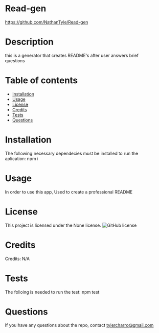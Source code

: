 # Read-gen
  https://github.com/NathanTyle/Read-gen
  # Description
  this is a generator that creates README's after user answers brief questions
  # Table of contents
  * [Installation](#installation)
  * [Usage](#usage)
  * [License](#license)
  * [Credits](#credits)
  * [Tests](#tests)
  * [Questions](#questions)
  # Installation
  The following necessary dependecies must be installed to run the aplication: npm i
  # Usage
  In order to use this app, Used to create a professional README
  # License
  This project is licensed under the None license.
  ![GitHub license](https://img.shields.io/badge/license-MIT-blue.svg)
  # Credits
  Credits: N/A
  # Tests
  The folloing is needed to run the test: npm test
  # Questions
  If you have any questions about the repo, contact tylercharro@gmail.com